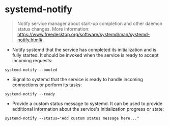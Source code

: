 # systemd-notify

> Notify service manager about start-up completion and other daemon status changes.
> More information: <https://www.freedesktop.org/software/systemd/man/systemd-notify.html#>.

- Notify systemd that the service has completed its initialization and is fully started. It should be invoked when the service is ready to accept incoming requests:

`systemd-notify --booted`

- Signal to systemd that the service is ready to handle incoming connections or perform its tasks:

`systemd-notify --ready`

- Provide a custom status message to systemd. It can be used to provide additional information about the service's initialization progress or state:

`systemd-notify --status="Add custom status message here..."`